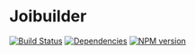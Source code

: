 Joibuilder
============
[![Build Status](https://api.travis-ci.org/pomeo/joibuilder.png)](http://travis-ci.org/pomeo/joibuilder)
[![Dependencies](https://david-dm.org/pomeo/joibuilder.png)](https://david-dm.org/pomeo/joibuilder)
[![NPM version](https://badge.fury.io/js/joibuilder.svg)](http://badge.fury.io/js/joibuilder)
